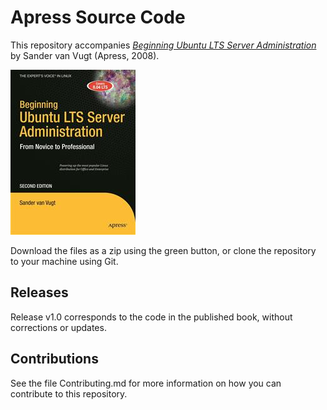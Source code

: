 # Apress Source Code

This repository accompanies [*Beginning Ubuntu LTS Server Administration*](http://www.apress.com/9781430210825) by Sander van Vugt (Apress, 2008).

![Cover image](9781430210825.jpg)

Download the files as a zip using the green button, or clone the repository to your machine using Git.

## Releases

Release v1.0 corresponds to the code in the published book, without corrections or updates.

## Contributions

See the file Contributing.md for more information on how you can contribute to this repository.
